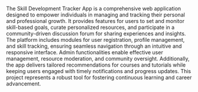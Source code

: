 The Skill Development Tracker App is a comprehensive web application designed to empower individuals in managing and tracking their personal and professional growth. It provides features for users to set and monitor skill-based goals, curate personalized resources, and participate in a community-driven discussion forum for sharing experiences and insights. The platform includes modules for user registration, profile management, and skill tracking, ensuring seamless navigation through an intuitive and responsive interface. Admin functionalities enable effective user management, resource moderation, and community oversight. Additionally, the app delivers tailored recommendations for courses and tutorials while keeping users engaged with timely notifications and progress updates. This project represents a robust tool for fostering continuous learning and career advancement.

